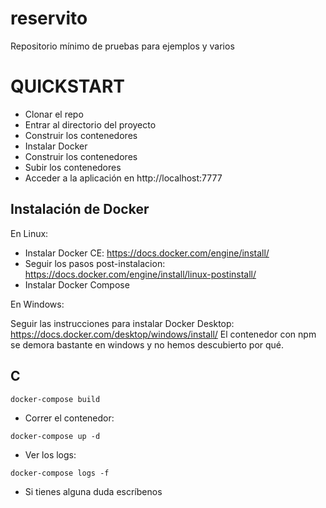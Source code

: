 # reservito

Repositorio mínimo de pruebas para ejemplos y varios

# QUICKSTART

- Clonar el repo
- Entrar al directorio del proyecto
- Construir los contenedores
- Instalar Docker
- Construir los contenedores
- Subir los contenedores
- Acceder a la aplicación en http://localhost:7777

## Instalación de Docker

En Linux:

- Instalar Docker CE: https://docs.docker.com/engine/install/
- Seguir los pasos post-instalacion: https://docs.docker.com/engine/install/linux-postinstall/
- Instalar Docker Compose

En Windows:

Seguir las instrucciones para instalar Docker Desktop: https://docs.docker.com/desktop/windows/install/
El contenedor con npm se demora bastante en windows y no hemos descubierto por qué.

## C

```
docker-compose build
```

- Correr el contenedor:

```
docker-compose up -d
```

- Ver los logs:

```
docker-compose logs -f
```



* Si tienes alguna duda escríbenos
